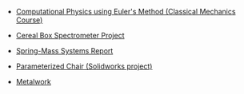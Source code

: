 * <a href="https://colab.research.google.com/drive/1TPLB03Dyad_kkDolN497TV5cpY_h_9Jy?usp=sharing" target="_blank">Computational Physics using Euler's Method (Classical Mechanics Course)

* <a href="https://gist.github.com/awhooshingwind/efca794c30858ee49626cb647ea70b06" target="_blank">Cereal Box Spectrometer Project </a>

* [Spring-Mass Systems Report](/projects/Spring_Mass_Report.pdf)

* [Parameterized Chair (Solidworks project)](/projects/chair_summary.pdf)

* [Metalwork](/metal.md)
